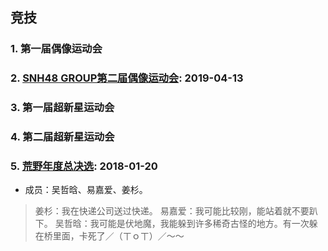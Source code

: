 ## 竞技

### 1. 第一届偶像运动会

### 2. [SNH48 GROUP第二届偶像运动会](https://www.bilibili.com/video/av49215012): 2019-04-13

### 3. 第一届超新星运动会

### 4. 第二届超新星运动会

### 5. [荒野年度总决选](https://www.bilibili.com/video/av18533645): 2018-01-20

  -  成员：吴哲晗、易嘉爱、姜杉。
  
  > 姜杉：我在快递公司送过快递。
  > 易嘉爱：我可能比较刚，能站着就不要趴下。
  > 吴哲晗：我可能是伏地魔，我能躲到许多稀奇古怪的地方。有一次躲在桥里面，卡死了／（ㄒｏㄒ）／～～

